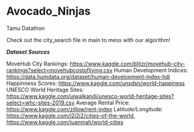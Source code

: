 # Avocado_Ninjas
Tamu Datathon

Check out the city_search file in main to mess with our algorithm!

***Dataset Sources***

MoveHub City Rankings: https://www.kaggle.com/blitzr/movehub-city-rankings?select=movehubcostofliving.csv
Human Development Indices: https://data.humdata.org/dataset/human-development-index-hdi
Happinness Scores: https://www.kaggle.com/unsdsn/world-happiness
UNESCO World Heritage Sites: https://www.kaggle.com/ujwalkandi/unesco-world-heritage-sites?select=whc-sites-2019.csv
Average Rental Price: https://www.kaggle.com/zillow/rent-index
Latitude/Longitude: https://www.kaggle.com/i2i2i2/cities-of-the-world, https://www.kaggle.com/juanmah/world-cities
